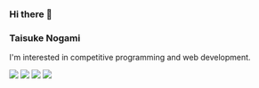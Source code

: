### Hi there 👋

### Taisuke Nogami

I'm interested in competitive programming and web development.

<!--
**clcl777/clcl777** is a ✨ _special_ ✨ repository because its `README.md` (this file) appears on your GitHub profile.

Here are some ideas to get you started:

- 🔭 I’m currently working on ...
- 🌱 I’m currently learning ...
- 👯 I’m looking to collaborate on ...
- 🤔 I’m looking for help with ...
- 💬 Ask me about ...
- 📫 How to reach me: ...
- 😄 Pronouns: ...
- ⚡ Fun fact: ...
-->

![](http://github-profile-summary-cards.vercel.app/api/cards/repos-per-language?username=clcl777&theme=solarized)
![](http://github-profile-summary-cards.vercel.app/api/cards/most-commit-language?username=clcl777&theme=solarized)
![](http://github-profile-summary-cards.vercel.app/api/cards/profile-details?username=clcl777&theme=solarized)
![](https://github-readme-stats.vercel.app/api?username=clcl777&count_private=true)
